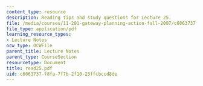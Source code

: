 ```yaml
---
content_type: resource
description: Reading tips and study questions for Lecture 25.
file: /media/courses/11-201-gateway-planning-action-fall-2007/c6063737f8fa7f7b2f1023ffcbccd8de_read25.pdf
file_type: application/pdf
learning_resource_types:
- Lecture Notes
ocw_type: OCWFile
parent_title: Lecture Notes
parent_type: CourseSection
resourcetype: Document
title: read25.pdf
uid: c6063737-f8fa-7f7b-2f10-23ffcbccd8de
---
```

